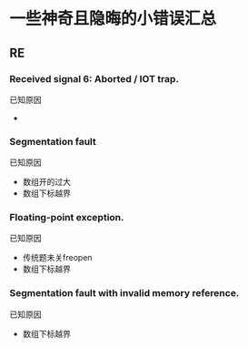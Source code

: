 # 一些神奇且隐晦的小错误汇总
## RE
### Received signal 6: Aborted / IOT trap.
已知原因

- 
### Segmentation fault
已知原因

- 数组开的过大
- 数组下标越界

### Floating-point exception.
已知原因

- 传统题未关freopen
- 数组下标越界

### Segmentation fault with invalid memory reference.
已知原因

- 数组下标越界